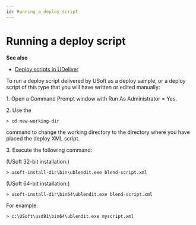 ```yaml
---
id: Running_a_deploy_script
---
```


# Running a deploy script

**See also**

- [Deploy scripts in UDeliver](/docs/Continuous%20delivery/USoft%20Delivery%20Manager%20by%20concept/Deploy%20scripts%20in%20UDeliver.md)

To run a deploy script delivered by USoft as a deploy sample, or a deploy script of this type that you will have written or edited manually:

1. Open a Command Prompt window with Run As Administrator = Yes.

2. Use the

```
> cd new-working-dir
```

command to change the working directory to the directory where you have placed the deploy XML script.

3. Execute the following command:

(USoft 32-bit installation:)

```
> usoft-install-dir\bin\ublendit.exe blend-script.xml
```

(USoft 64-bit installation:)

```
> usoft-install-dir\bin64\ublendit.exe blend-script.xml
```

For example:

```
> c:\USoft\usd91\bin64\ublendit.exe myscript.xml
```
